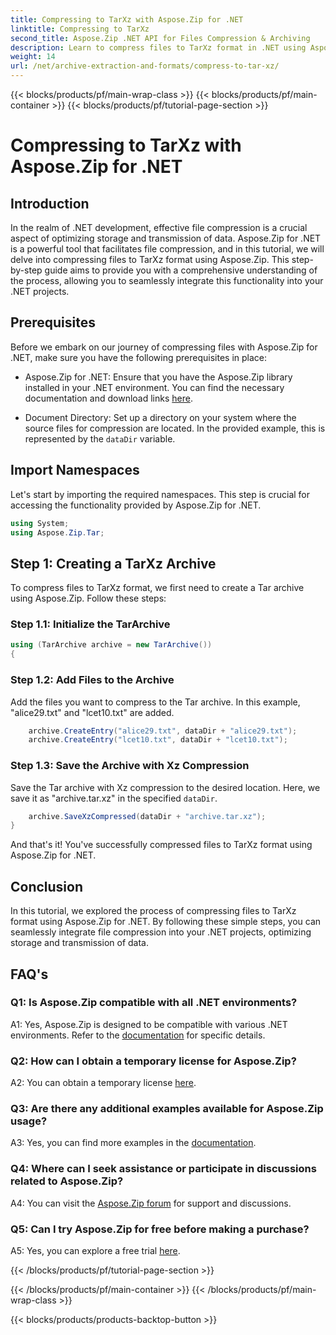 ```yaml
---
title: Compressing to TarXz with Aspose.Zip for .NET
linktitle: Compressing to TarXz 
second_title: Aspose.Zip .NET API for Files Compression & Archiving
description: Learn to compress files to TarXz format in .NET using Aspose.Zip. Follow our step-by-step guide for efficient file storage and transmission.
weight: 14
url: /net/archive-extraction-and-formats/compress-to-tar-xz/
---
```


{{< blocks/products/pf/main-wrap-class >}}
{{< blocks/products/pf/main-container >}}
{{< blocks/products/pf/tutorial-page-section >}}

# Compressing to TarXz with Aspose.Zip for .NET

## Introduction

In the realm of .NET development, effective file compression is a crucial aspect of optimizing storage and transmission of data. Aspose.Zip for .NET is a powerful tool that facilitates file compression, and in this tutorial, we will delve into compressing files to TarXz format using Aspose.Zip. This step-by-step guide aims to provide you with a comprehensive understanding of the process, allowing you to seamlessly integrate this functionality into your .NET projects.

## Prerequisites

Before we embark on our journey of compressing files with Aspose.Zip for .NET, make sure you have the following prerequisites in place:

- Aspose.Zip for .NET: Ensure that you have the Aspose.Zip library installed in your .NET environment. You can find the necessary documentation and download links [here](https://reference.aspose.com/zip/net/).

- Document Directory: Set up a directory on your system where the source files for compression are located. In the provided example, this is represented by the `dataDir` variable.

## Import Namespaces

Let's start by importing the required namespaces. This step is crucial for accessing the functionality provided by Aspose.Zip for .NET.

```csharp
using System;
using Aspose.Zip.Tar;
```

## Step 1: Creating a TarXz Archive

To compress files to TarXz format, we first need to create a Tar archive using Aspose.Zip. Follow these steps:

### Step 1.1: Initialize the TarArchive

```csharp
using (TarArchive archive = new TarArchive())
{
```

### Step 1.2: Add Files to the Archive

Add the files you want to compress to the Tar archive. In this example, "alice29.txt" and "lcet10.txt" are added.

```csharp
    archive.CreateEntry("alice29.txt", dataDir + "alice29.txt");
    archive.CreateEntry("lcet10.txt", dataDir + "lcet10.txt");
```

### Step 1.3: Save the Archive with Xz Compression

Save the Tar archive with Xz compression to the desired location. Here, we save it as "archive.tar.xz" in the specified `dataDir`.

```csharp
    archive.SaveXzCompressed(dataDir + "archive.tar.xz");
}
```

And that's it! You've successfully compressed files to TarXz format using Aspose.Zip for .NET.

## Conclusion

In this tutorial, we explored the process of compressing files to TarXz format using Aspose.Zip for .NET. By following these simple steps, you can seamlessly integrate file compression into your .NET projects, optimizing storage and transmission of data.

## FAQ's

### Q1: Is Aspose.Zip compatible with all .NET environments?

A1: Yes, Aspose.Zip is designed to be compatible with various .NET environments. Refer to the [documentation](https://reference.aspose.com/zip/net/) for specific details.

### Q2: How can I obtain a temporary license for Aspose.Zip?

A2: You can obtain a temporary license [here](https://purchase.aspose.com/temporary-license/).

### Q3: Are there any additional examples available for Aspose.Zip usage?

A3: Yes, you can find more examples in the [documentation](https://reference.aspose.com/zip/net/).

### Q4: Where can I seek assistance or participate in discussions related to Aspose.Zip?

A4: You can visit the [Aspose.Zip forum](https://forum.aspose.com/c/zip/37) for support and discussions.

### Q5: Can I try Aspose.Zip for free before making a purchase?

A5: Yes, you can explore a free trial [here](https://releases.aspose.com/zip/net).

{{< /blocks/products/pf/tutorial-page-section >}}

{{< /blocks/products/pf/main-container >}}
{{< /blocks/products/pf/main-wrap-class >}}

{{< blocks/products/products-backtop-button >}}
